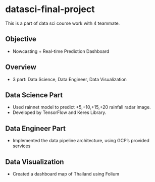 # datasci-final-project
This is a part of data sci course work with 4 teammate.
## Objective 
- Nowcasting + Real-time Prediction Dashboard
## Overview
- 3 part: Data Science, Data Engineer, Data Visualization
## Data Science Part
- Used rainnet model to predict +5,+10,+15,+20 rainfall radar image.
- Developed by TensorFlow and Keres Library.
## Data Engineer Part
- Implemented the data pipeline architecture, using GCP’s provided services
## Data Visualization
- Created a dashboard map of Thailand using Folium
